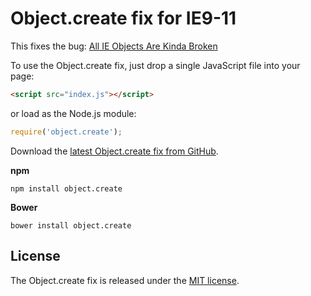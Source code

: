 # Object.create fix for IE9-11

This fixes the bug: [All IE Objects Are Kinda Broken](http://webreflection.blogspot.ru/2014/04/all-ie-objects-are-broken.html)

To use the Object.create fix, just drop a single JavaScript file into your page:
```html
<script src="index.js"></script>
```
or load as the Node.js module:
```javascript
require('object.create');
```

Download the [latest Object.create fix from GitHub](https://raw.githubusercontent.com/Polyfiller/Object.create/master/index.js).

**npm**
```
npm install object.create
```
**Bower**
```
bower install object.create
```

## License

The Object.create fix is released under the [MIT license](https://github.com/Polyfiller/Object.create/blob/master/LICENSE).
